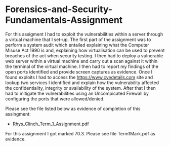 # Forensics-and-Security-Fundamentals-Assignment
For this assigment I had to exploit the vulnerabilities within a server through a virtual machine that I set-up. The first part
of the assignment was to perform a system audit which entailed explaining what the Computer Misuse Act 1990 is and, explaining
how virtualisation can be used to prevent breaches of the act when security testing. I then had to deploy a vulnerable
web server within a virtual machine and carry out a scan against it within the terminal of the virtual machine. I then had to
report my findings of the open ports identified and provide screen captures as evidence. Once I found exploits I had to access
the https://www.cvedetails.com site and lookup two services I identified and explain how the vulnerability affected the
confidentiality, integrity or availability of the system. After that I then had to mitigate the vulnerabilities using an
Uncompicated Firewall by configuring the ports that were allowed/denied.

Please see the file listed below as evidence of completion of this assingment:

  - Rhys_Clinch_Term_1_Assignment.pdf
  
For this assignment I got marked 70.3. Please see file Term1Mark.pdf as evidence.
